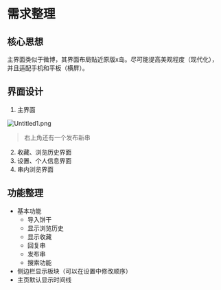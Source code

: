 # 需求整理

## 核心思想

主界面类似于微博，其界面布局贴近原版x岛。尽可能提高美观程度（现代化），并且适配手机和平板（横屏）。

## 界面设计

1. 主界面

![Untitled1.png](https://s2.loli.net/2023/06/29/aydilJVBEGZR2xL.png)
>右上角还有一个发布新串

2. 收藏、浏览历史界面
3. 设置、个人信息界面
4. 串内浏览界面

## 功能整理

* 基本功能
  * 导入饼干
  * 显示浏览历史
  * 显示收藏
  * 回复串
  * 发布串
  * 搜索功能
* 侧边栏显示板块（可以在设置中修改顺序）
* 主页默认显示时间线

